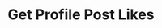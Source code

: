 ---
title: Get Profile Post Likes
excerpt: |-
  List of users who liked a profile post.

  Required scopes:
  + **read**
api:
  file: forum.json
  operationId: ProfilePosts.Likes
hidden: false
---
